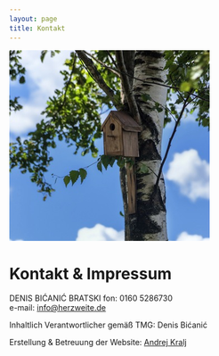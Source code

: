 ```yaml
---
layout: page
title: Kontakt
---
```

![Bild zu Beratung](/images/kontakt.jpg)
# Kontakt & Impressum
DENIS BIĆANIĆ BRATSKI
fon: 0160 5286730  
e-mail: <info@herzweite.de>


Inhaltlich Verantwortlicher gemäß TMG: 
Denis Bićanić 

Erstellung & Betreuung der Website:  [Andrej Kralj](http://www.kralj.de/) 


